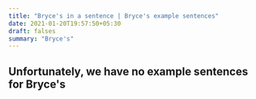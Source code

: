 ```yaml
---
title: "Bryce's in a sentence | Bryce's example sentences"
date: 2021-01-20T19:57:50+05:30
draft: falses
summary: "Bryce's"
---
```

## Unfortunately, we have no example sentences for Bryce's                 
